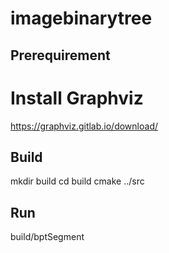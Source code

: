 # imagebinarytree

## Prerequirement
# Install Graphviz
https://graphviz.gitlab.io/download/

## Build

mkdir build
cd build
cmake ../src

## Run
build/bptSegment
